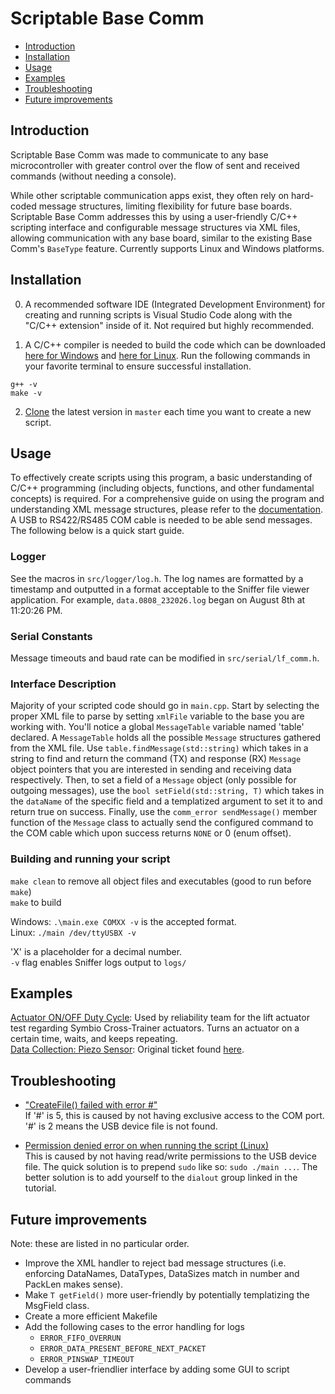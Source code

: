 # Scriptable Base Comm

- [Introduction](#introduction)
- [Installation](#installation)
- [Usage](#usage)
- [Examples](#examples)
- [Troubleshooting](#troubleshooting)
- [Future improvements](#future-improvements)

## Introduction

Scriptable Base Comm was made to communicate to any base microcontroller with greater control over the flow of sent and received commands (without needing a console). 

While other scriptable communication apps exist, they often rely on hard-coded message structures, limiting flexibility for future base boards. Scriptable Base Comm addresses this by using a user-friendly C/C++ scripting interface and configurable message structures via XML files, allowing communication with any base board, similar to the existing Base Comm's `BaseType` feature. Currently supports Linux and Windows platforms.

## Installation
0. A recommended software IDE (Integrated Development Environment) for creating and running scripts is Visual Studio Code along with the "C/C++ extension" inside of it. Not required but highly recommended.  

1. A C/C++ compiler is needed to build the code which can be downloaded [here for Windows](https://code.visualstudio.com/docs/cpp/config-mingw) and [here for Linux](https://code.visualstudio.com/docs/cpp/config-linux). Run the following commands in your favorite terminal to ensure successful installation. 
```
g++ -v
make -v
```
2. [Clone](https://www.atlassian.com/git/tutorials/setting-up-a-repository/git-clone) the latest version in `master` each time you want to create a new script.

## Usage

To effectively create scripts using this program, a basic understanding of C/C++ programming (including objects, functions, and other fundamental concepts) is required. For a comprehensive guide on using the program and understanding XML message structures, please refer to the [documentation]([https://bitbucket.org/lifefitnessstash/basecomm-script/src/master/docs/](https://github.com/ahmed23shaf/basecomm-script/blob/main/docs/Scriptable%20Base%20Comm%20Guide.pdf)).  
A USB to RS422/RS485 COM cable is needed to be able send messages.  
The following below is a quick start guide.

### Logger

See the macros in `src/logger/log.h`. The log names are formatted by a timestamp and outputted in a format acceptable to the Sniffer file viewer application. For example, `data.0808_232026.log` began on August 8th at 11:20:26 PM.
### Serial Constants

Message timeouts and baud rate can be modified in `src/serial/lf_comm.h`.

### Interface Description 

Majority of your scripted code should go in `main.cpp`. Start by selecting the proper XML file to parse by setting `xmlFile` variable to the base you are working with. You'll notice a global `MessageTable` variable named 'table' declared. A `MessageTable` holds all the possible `Message` structures gathered from the XML file. Use `table.findMessage(std::string)` which takes in a string to find and return the command (TX) and response (RX) `Message` object pointers that you are interested in sending and receiving data respectively. Then, to set a field of a `Message` object (only possible for outgoing messages), use the `bool setField(std::string, T)` which takes in the `dataName` of the specific field and a templatized argument to set it to and return true on success. Finally, use the `comm_error sendMessage()` member function of the `Message` class to actually send the configured command to the COM cable which upon success returns `NONE` or 0 (enum offset).

### Building and running your script

`make clean` to remove all object files and executables (good to run before `make`)  
`make` to build

Windows: `.\main.exe COMXX -v` is the accepted format.  
Linux: `./main /dev/ttyUSBX -v`

'X' is a placeholder for a decimal number.  
`-v` flag enables Sniffer logs output to `logs/`

## Examples

[Actuator ON/OFF Duty Cycle](https://bitbucket.org/lifefitnessstash/basecomm-script/src/actuator_example/main.cpp): Used by reliability team for the lift actuator test regarding Symbio Cross-Trainer actuators. Turns an actuator on a certain time, waits, and keeps repeating.   
[Data Collection: Piezo Sensor](https://bitbucket.org/lifefitnessstash/basecomm-script/src/RAIN-19/main.cpp): Original ticket found [here](https://lfagile.atlassian.net/browse/RAIN-19).

## Troubleshooting

- ["CreateFile() failed with error #"](https://learn.microsoft.com/en-us/windows/win32/api/fileapi/nf-fileapi-createfilea)  
If '#' is 5, this is caused by not having exclusive access to the COM port.  
'#' is 2 means the USB device file is not found.  

- [Permission denied error on when running the script (Linux)](https://arduino.stackexchange.com/questions/74714/arduino-dev-ttyusb0-permission-denied-even-when-user-added-to-group-dialout-o)  
This is caused by not having read/write permissions to the USB device file. The quick solution is to prepend `sudo` like so:  `sudo ./main ...`. The better solution is to add yourself to the `dialout` group linked in the tutorial.
## Future improvements

Note: these are listed in no particular order.

- Improve the XML handler to reject bad message structures (i.e. enforcing DataNames, DataTypes, DataSizes match in number and PackLen makes sense).
- Make `T getField()` more user-friendly by potentially templatizing the MsgField class.
- Create a more efficient Makefile
- Add the following cases to the error handling for logs
    - `ERROR_FIFO_OVERRUN`
    - `ERROR_DATA_PRESENT_BEFORE_NEXT_PACKET`
    - `ERROR_PINSWAP_TIMEOUT`
- Develop a user-friendlier interface by adding some GUI to script commands
